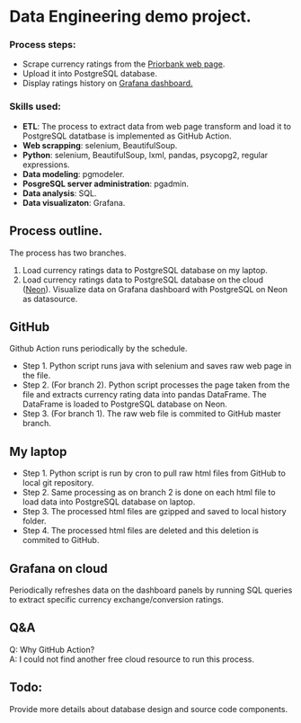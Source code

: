 # Data Engineering demo project.

### Process steps:
* Scrape currency ratings from the [Priorbank web page](https://www.prior.by/web/).
* Upload it into PostgreSQL database.
* Display ratings history on [Grafana dashboard.](https://leotepl.grafana.net/public-dashboards/f614b30a1e7549ae806a9f9fe6398396)

### Skills used:
* **ETL**: The process to extract data from web page transform and load it to PostgreSQL datatbase is implemented as GitHub Action.
* **Web scrapping**: selenium, BeautifulSoup.
* **Python**: selenium, BeautifulSoup, lxml, pandas, psycopg2,  regular expressions.
* **Data modeling**: pgmodeler.
* **PosgreSQL server administration**: pgadmin.
* **Data analysis**: SQL.
* **Data visualizaton**: Grafana.

## Process outline.
The process has two branches.
1. Load currency ratings data to PostgreSQL database on my laptop.
2. Load currency ratings data to PostgreSQL database on the cloud ([Neon](https://neon.tech/)). Visualize data on Grafana dashboard with PostgreSQL on Neon as datasource.

## GitHub 
Github Action runs periodically by the schedule.
* Step 1. Python script runs java with selenium and saves raw web page in the file.
* Step 2. (For branch 2). Python script processes the page taken from the file and extracts currency rating data into pandas DataFrame. The DataFrame is loaded to PostgreSQL database on Neon.
* Step 3. (For branch 1). The raw web file is commited to GitHub master branch.

 ## My laptop
 * Step 1. Python script is run by cron to pull raw html files from GitHub to local git repository.
 * Step 2. Same processing as on branch 2 is done on each html file to load data into PostgreSQL database on laptop.
 * Step 3. The processed html files are gzipped and saved to local history folder.
 * Step 4. The processed html files are deleted and this deletion is commited to GitHub.

 ## Grafana on cloud
 Periodically refreshes data on the dashboard panels by running SQL queries to extract specific currency exchange/conversion ratings. 

## Q&A
Q: Why GitHub Action?  
A: I could not find another free cloud resource to run this process.   

 ## Todo:
Provide more details about database design and source code components.
